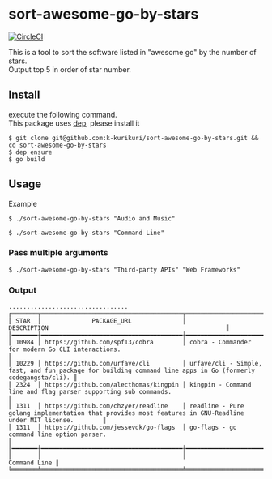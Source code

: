 # sort-awesome-go-by-stars
[![CircleCI](https://circleci.com/gh/k-kurikuri/sort-awesome-go-by-stars.svg?style=svg)](https://circleci.com/gh/k-kurikuri/sort-awesome-go-by-stars)

This is a tool to sort the software listed in "awesome go" by the number of stars.  
Output top 5 in order of star number.


## Install
execute the following command.  
This package uses [dep](https://github.com/golang/dep), please install it

```
$ git clone git@github.com:k-kurikuri/sort-awesome-go-by-stars.git && cd sort-awesome-go-by-stars
$ dep ensure
$ go build
 ```

## Usage
Example
 ```
$ ./sort-awesome-go-by-stars "Audio and Music"
 ```

 ```
$ ./sort-awesome-go-by-stars "Command Line"
 ```

### Pass multiple arguments
 ```
$ ./sort-awesome-go-by-stars "Third-party APIs" "Web Frameworks"
 ```

### Output
 ```
.................................
╔═══════╤═══════════════════════════════════════╤═════════════════════════════════════════════════════════════════════════════════════════════════════════════╗
║ STAR  │              PACKAGE_URL              │                                                 DESCRIPTION                                                 ║
╟━━━━━━━┼━━━━━━━━━━━━━━━━━━━━━━━━━━━━━━━━━━━━━━━┼━━━━━━━━━━━━━━━━━━━━━━━━━━━━━━━━━━━━━━━━━━━━━━━━━━━━━━━━━━━━━━━━━━━━━━━━━━━━━━━━━━━━━━━━━━━━━━━━━━━━━━━━━━━━━╢
║ 10984 │ https://github.com/spf13/cobra        │ cobra - Commander for modern Go CLI interactions.                                                           ║
║ 10229 │ https://github.com/urfave/cli         │ urfave/cli - Simple, fast, and fun package for building command line apps in Go (formerly codegangsta/cli). ║
║ 2324  │ https://github.com/alecthomas/kingpin │ kingpin - Command line and flag parser supporting sub commands.                                             ║
║ 1311  │ https://github.com/chzyer/readline    │ readline - Pure golang implementation that provides most features in GNU-Readline under MIT license.        ║
║ 1311  │ https://github.com/jessevdk/go-flags  │ go-flags - go command line option parser.                                                                   ║
╟━━━━━━━┼━━━━━━━━━━━━━━━━━━━━━━━━━━━━━━━━━━━━━━━┼━━━━━━━━━━━━━━━━━━━━━━━━━━━━━━━━━━━━━━━━━━━━━━━━━━━━━━━━━━━━━━━━━━━━━━━━━━━━━━━━━━━━━━━━━━━━━━━━━━━━━━━━━━━━━╢
║       │                                       │                                                                                                Command Line ║
╚═══════╧═══════════════════════════════════════╧═════════════════════════════════════════════════════════════════════════════════════════════════════════════╝
```
